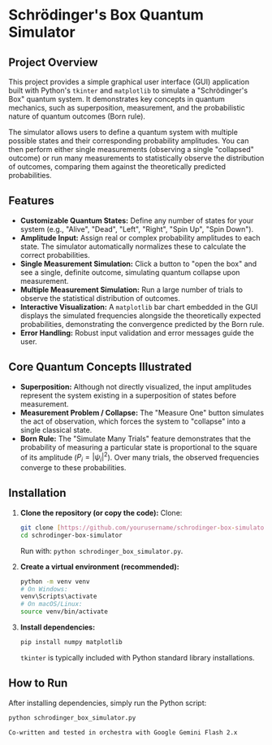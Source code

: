 # Schrödinger's Box Quantum Simulator

## Project Overview

This project provides a simple graphical user interface (GUI) application built with Python's `tkinter` and `matplotlib` to simulate a "Schrödinger's Box" quantum system. It demonstrates key concepts in quantum mechanics, such as superposition, measurement, and the probabilistic nature of quantum outcomes (Born rule).

The simulator allows users to define a quantum system with multiple possible states and their corresponding probability amplitudes. You can then perform either single measurements (observing a single "collapsed" outcome) or run many measurements to statistically observe the distribution of outcomes, comparing them against the theoretically predicted probabilities.

## Features

* **Customizable Quantum States:** Define any number of states for your system (e.g., "Alive", "Dead", "Left", "Right", "Spin Up", "Spin Down").
* **Amplitude Input:** Assign real or complex probability amplitudes to each state. The simulator automatically normalizes these to calculate the correct probabilities.
* **Single Measurement Simulation:** Click a button to "open the box" and see a single, definite outcome, simulating quantum collapse upon measurement.
* **Multiple Measurement Simulation:** Run a large number of trials to observe the statistical distribution of outcomes.
* **Interactive Visualization:** A `matplotlib` bar chart embedded in the GUI displays the simulated frequencies alongside the theoretically expected probabilities, demonstrating the convergence predicted by the Born rule.
* **Error Handling:** Robust input validation and error messages guide the user.

## Core Quantum Concepts Illustrated

* **Superposition:** Although not directly visualized, the input amplitudes represent the system existing in a superposition of states before measurement.
* **Measurement Problem / Collapse:** The "Measure One" button simulates the act of observation, which forces the system to "collapse" into a single classical state.
* **Born Rule:** The "Simulate Many Trials" feature demonstrates that the probability of measuring a particular state is proportional to the square of its amplitude ($P_i = |\psi_i|^2$). Over many trials, the observed frequencies converge to these probabilities.

## Installation

1.  **Clone the repository (or copy the code):**
    Clone:
    ```bash
    git clone [https://github.com/yourusername/schrodinger-box-simulator.git](https://github.com/yourusername/schrodinger-box-simulator.git)
    cd schrodinger-box-simulator
    ```
    Run with: `python schrodinger_box_simulator.py`.

2.  **Create a virtual environment (recommended):**
    ```bash
    python -m venv venv
    # On Windows:
    venv\Scripts\activate
    # On macOS/Linux:
    source venv/bin/activate
    ```

3.  **Install dependencies:**
    ```bash
    pip install numpy matplotlib
    ```
    `tkinter` is typically included with Python standard library installations.

## How to Run

After installing dependencies, simply run the Python script:

```bash
python schrodinger_box_simulator.py

Co-written and tested in orchestra with Google Gemini Flash 2.x
